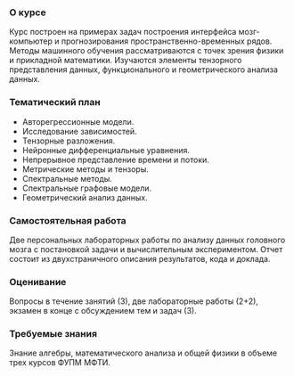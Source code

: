 ### О курсе
Курс построен на примерах задач построения интерфейса мозг-компьютер и прогнозирования пространственно-временных рядов. Методы машинного обучения рассматриваются с точек зрения физики и прикладной математики. Изучаются элементы тензорного представления данных, функционального и геометрического анализа данных.

### Тематический план
* Авторегрессионные модели.
* Исследование зависимостей.
* Тензорные разложения.
* Нейронные дифференциальные уравнения.
* Непрерывное представление времени и потоки.
* Метрические методы и тензоры.
* Спектральные методы.
* Спектральные графовые модели.
* Геометрический анализ данных.

### Самостоятельная работа
Две персональных лабораторных работы по анализу данных головного мозга с постановкой задачи и вычислительным экспериментом. Отчет состоит из двухстраничного описания результатов, кода и доклада.

### Оценивание 
Вопросы в течение занятий (3), две лабораторные работы (2+2), экзамен в конце с обсуждением тем и задач (3).

### Требуемые знания
Знание алгебры, математического анализа и общей физики в объеме трех курсов ФУПМ МФТИ.
